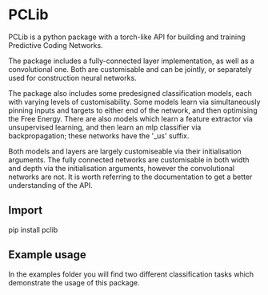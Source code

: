 # PCLib

PCLib is a python package with a torch-like API for building and training Predictive Coding Networks. 

The package includes a fully-connected layer implementation, as well as a convolutional one. Both are customisable and can be jointly, or separately used for construction neural networks.

The package also includes some predesigned classification models, each with varying levels of customisability. Some models learn via simultaneously pinning inputs and targets to either end of the network, and then optimising the Free Energy. There are also models which learn a feature extractor via unsupervised learning, and then learn an mlp classifier via backpropagation; these networks have the '_us' suffix. 

Both models and layers are largely customiseable via their initialisation arguments. The fully connected networks are customisable in both width and depth via the initialisation arguments, however the convolutional networks are not. It is worth referring to the documentation to get a better understanding of the API.


## Import
pip install pclib

## Example usage

In the examples folder you will find two different classification tasks which demonstrate the usage of this package.